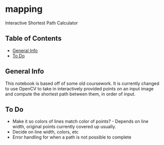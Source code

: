 # mapping
Interactive Shortest Path Calculator

## Table of Contents
* [General Info](#general-info)
* [To Do](#to-do)

## General Info
This notebook is based off of some old coursework.  It is currently changed to use OpenCV to take in interactively provided points on an input image and compute the shortest path between them, in order of input.

## To Do
- Make it so colors of lines match color of points? - Depends on line width, original points currently covered up usually.  
- Decide on line width, colors, etc
- Error handling for when a path is not possible to complete
